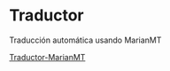 # Traductor
Traducción automática usando MarianMT

[Traductor-MarianMT](https://github.com/P4t0R/Traductor-MarianMT/blob/main/Translate_MarianMT.ipynb)
 
